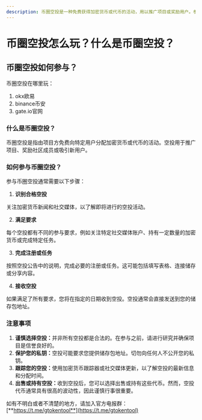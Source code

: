 ```yaml
---
description: 币圈空投是一种免费获得加密货币或代币的活动，用以推广项目或奖励用户。参与币圈空投需要识别合格空投、满足要求、完成注册或任务，并在满足所有条件后接收空投。
---
```


# 币圈空投怎么玩？什么是币圈空投？

## 币圈空投如何参与？

币圈空投在哪里玩：

1. okx欧易
2. binance币安
3. gate.io官网

### 什么是币圈空投？

币圈空投是指由项目方免费向特定用户分配加密货币或代币的活动。空投用于推广项目、奖励社区成员或吸引新用户。

### 如何参与币圈空投？

参与币圈空投通常需要以下步骤：

1. **识别合格空投**

关注加密货币新闻和社交媒体，以了解即将进行的空投活动。

2. **满足要求**

每个空投都有不同的参与要求，例如关注特定社交媒体账户、持有一定数量的加密货币或完成特定任务。

3. **完成注册或任务**

按照空投公告中的说明，完成必要的注册或任务。这可能包括填写表格、连接储存或分享内容。

4. **接收空投**

如果满足了所有要求，您将在指定的日期收到空投。空投通常会直接发送到您的储存包地址。

### 注意事项

1. **谨慎选择空投：**&#x5E76;非所有空投都是合法的。在参与之前，请进行研究并确保项目是信誉良好的。
2. **保护您的私钥：**&#x7A7A;投可能要求您提供储存包地址。切勿向任何人不公开您的私钥。
3. **跟踪您的空投：**&#x4F7F;用加密货币跟踪器或社交媒体更新，以了解空投的最新信息和分配时间。
4. **出售或持有空投：**&#x6536;到空投后，您可以选择出售或持有这些代币。然而，空投代币通常具有很高的波动性，因此谨慎行事很重要。

如有不明白或者不清楚的地方，请加入官方电报群：[**https://t.me/gtokentool**](https://t.me/gtokentool)
